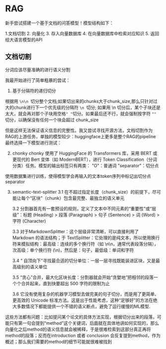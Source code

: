 # RAG
新手尝试搭建一个基于文档的问答模型！模型结构如下：

1.文档切割 2. 向量化 3. 存入向量数据库 4. 在向量数据库中检索对应知识 5. 返回给大语言模型的API

## 文档切割
分词应该尽量准确的进行语义分割

我最开始进行了简单粗暴的尝试：

1. 基于分隔符的递归切分

  根据用  `\n\n `切分整个文档;如果切出来的chunks大于chunk_size,那么只针对过大的chunk进行下一个优先级的分隔符 `\n `切分; 如果用 \n 切分后，某个子块还是太大，就会再对那个子块用空格` " " `切分。如果最后还不行，就会强制按字符 `"" `切分，以确保没有任何一个块会超过 chunk_size
  
  但是这样无法保证语义信息的完整性。我又尝试寻找开源方法，文档切割作为RAG的上游任务，单独的模型较少：huggingface上更多是整个RAG的pipeline
最终选择一下模型进行测试：

2. chonky
  chonky 使用了 HuggingFace 的 Transformers 库，采用 BERT 或更现代的 Bert 变体（如 ModernBERT），进行 Token Classification（分词分类）任务。模型的输出标签只有两类：
"O"：普通词 "separator"：切分点

  使用数据集进行训练，使得模型学会再输入的文本token序列中标记出切分点separator
  
3. semantic-text-splitter
   3.1 在不超过指定长度（chunk_size）的前提下，尽可能让每个“区块”（chunk）包含最完整、最独立的语义单元

   3.2 分割器首先有一套预设的规则，定义了文本中不同元素的“重要性”或“层级”：标题 (Heading) > 段落 (Paragraph) > 句子 (Sentence) > 词 (Word) > 字符 (Character)

   3.3 对于MarkdownSplitter：这个层级非常清晰，可以直接利用了 Markdown 的语法结构；于 TextSplitter：它处理的是纯文本，所以使用换行符来模拟结构：最高级：连续的多个换行符（如 \n\n，通常代表段落分隔），次高级：单个换行符 (\n)，然后是：句子，最低级：单词和字符

   3.4 “ 自顶向下”寻找最合适的切分单位：一层一层寻找既能装进区块，又是最高级别的语义单位

   3.5 “贪心”合并，最大化区块长度：分割器就会开始“贪婪地”把相邻的段落一个个合并起来，直到快要超出 500 字符的限制为止

   3.6 它没有使用复杂的机器学习模型去做完美的句子切分，而是用了更简单、更高效的 Unicode 标准方法。这是出于性能考虑，这种“足够好”的方法在绝大多数情况下都能提供一个不错的语义断点，避免了运行缓慢的ML模型.

这些方法都有问题：比如提问某个论文的具体方法实现，根据切分出来的段落，可能只有第一句会提到“method”这个关键词，后面就在具体地讲如何实现的，那么向量化之后method的语义信息就会被稀释，于是很难检索到这部分真正再将method的段落；反而在introduction 或者 conclusion 会反复提到method，作为概述；那么我们需要的method的细节可能就很难被找到
